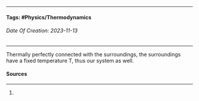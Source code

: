 __________________________________________________________________________
#### **Tags:** #Physics/Thermodynamics 
###### *Date Of Creation: 2023-11-13*
__________________________________________________________________________

Thermally perfectly connected with the surroundings, the surroundings have a fixed temperature T, thus our system as well.
#### Sources
__________________________________________________________________________
1. 